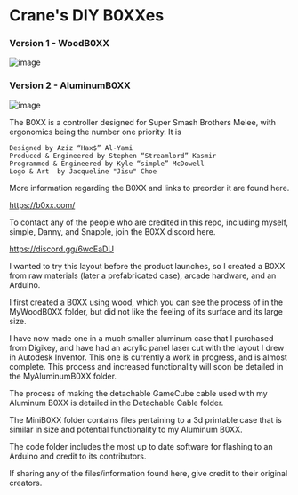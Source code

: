 # Crane's DIY B0XXes
### Version 1 - WoodB0XX
![image](https://i.imgur.com/nWhepdX.jpg)
### Version 2 - AluminumB0XX
![image](https://i.imgur.com/xlgl1XP.jpg)


The B0XX is a controller designed for Super Smash Brothers Melee, with ergonomics being the number one priority. It is

    Designed by Aziz “Hax$” Al-Yami
    Produced & Engineered by Stephen “Streamlord” Kasmir
    Programmed & Engineered by Kyle “simple” McDowell
    Logo & Art  by Jacqueline "Jisu" Choe

More information regarding the B0XX and links to preorder it are found here.

https://b0xx.com/

To contact any of the people who are credited in this repo, including myself, simple, Danny, and Snapple, join the B0XX discord here.

https://discord.gg/6wcEaDU


I wanted to try this layout before the product launches, so I created a B0XX from raw materials (later a prefabricated case), arcade hardware, and an Arduino.

I first created a B0XX using wood, which you can see the process of in the MyWoodB0XX folder, but did not like the feeling of its surface and its large size.

I have now made one in a much smaller aluminum case that I purchased from Digikey, and have had an acrylic panel laser cut with the layout I drew in Autodesk Inventor. This one is currently a work in progress, and is almost complete. This process and increased functionality will soon be detailed in the MyAluminumB0XX folder.

The process of making the detachable GameCube cable used with my Aluminum B0XX is detailed in the Detachable Cable folder. 

The MiniB0XX folder contains files pertaining to a 3d printable case that is similar in size and potential functionality to my Aluminum B0XX. 

The code folder includes the most up to date software for flashing to an Arduino and credit to its contributors.

If sharing any of the files/information found here, give credit to their original creators.
